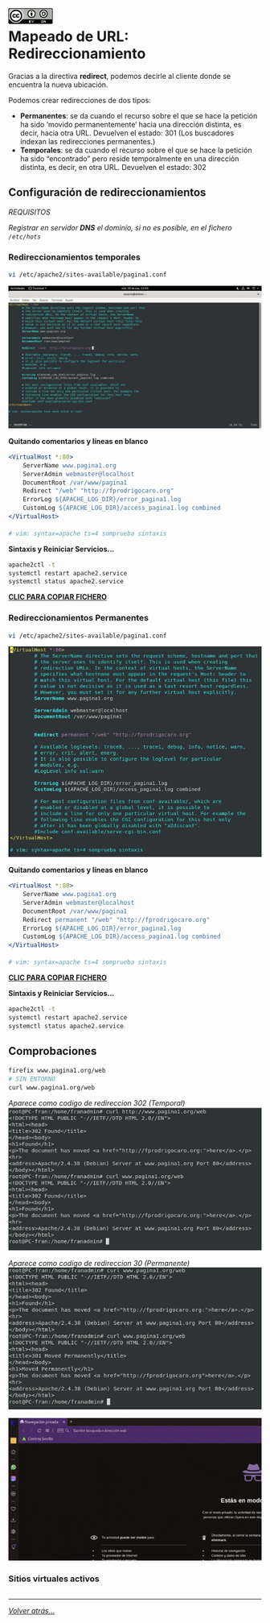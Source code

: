 <img src="/imagenes/MI-LICENCIA88x31.png" style="float: left; margin-right: 10px;" />

# Mapeado de URL: Redireccionamiento

Gracias a la directiva **redirect**, podemos decirle al cliente donde se encuentra la nueva ubicación.

Podemos crear redirecciones de dos tipos:
- **Permanentes**: se da cuando el recurso sobre el que se hace la petición ha sido ‘movido permanentemente‘ hacia una dirección distinta, es decir, hacia otra URL. 
Devuelven el estado: 301 (Los buscadores indexan las redirecciones permanentes.)
- **Temporales**: se da cuando el recurso sobre el que se hace la petición ha sido “encontrado” pero reside temporalmente en una dirección distinta, es decir, en otra URL. 
Devuelven el estado:  302

## Configuración de redireccionamientos

*REQUISITOS*

*Registrar en servidor **DNS** el dominio, si no es posible, en el fichero ``/etc/hots``*

### Redireccionamientos temporales

```bash
vi /etc/apache2/sites-available/pagina1.conf
```

![Opciones](../../imagenes/apache2/redireConfiguracion.jpg)

**Quitando comentarios y líneas en blanco**
```apache
<VirtualHost *:80>
	ServerName www.pagina1.org
	ServerAdmin webmaster@localhost
	DocumentRoot /var/www/pagina1
	Redirect "/web" "http://fprodrigocaro.org"
	ErrorLog ${APACHE_LOG_DIR}/error_pagina1.log
	CustomLog ${APACHE_LOG_DIR}/access_pagina1.log combined
</VirtualHost>

# vim: syntax=apache ts=4 somprueba sintaxis
```
**Sintaxis y Reiniciar Servicios...**

```bash
apache2ctl -t
systemctl restart apache2.service
systemctl status apache2.service
```

[**CLIC PARA COPIAR FICHERO**](./pagina1Temporal.conf)

### Redireccionamientos Permanentes

```bash
vi /etc/apache2/sites-available/pagina1.conf
```

![Opciones](../../imagenes/apache2/configuracionRedireccionPerma.jpg)

**Quitando comentarios y líneas en blanco**
```apache
<VirtualHost *:80>
	ServerName www.pagina1.org
	ServerAdmin webmaster@localhost
	DocumentRoot /var/www/pagina1
	Redirect permanent "/web" "http://fprodrigocaro.org"
	ErrorLog ${APACHE_LOG_DIR}/error_pagina1.log
	CustomLog ${APACHE_LOG_DIR}/access_pagina1.log combined
</VirtualHost>

# vim: syntax=apache ts=4 somprueba sintaxis
```

[**CLIC PARA COPIAR FICHERO**](./pagina1Permanente.conf)

**Sintaxis y Reiniciar Servicios...**

```bash
apache2ctl -t
systemctl restart apache2.service
systemctl status apache2.service
```

## Comprobaciones

```bash
firefix www.pagina1.org/web
# SIN ENTORNO
curl www.pagina1.org/web
```

*Aparece como codigo de redireccion 302 (Temporal)*
![Opciones](../../imagenes/apache2/comprobacionCurlTemporal.jpg)

*Aparece como codigo de redireccion 30 (Permanente)*
![Opciones](../../imagenes/apache2/redirecionCurlPermanente.jpg)

![Opciones](../../imagenes/apache2/redireccionamiento.gif)

### Sitios virtuales activos

```bash

```
<!-- 
### Modificamos el /etc/host → En el cliente


**Pruebas de acceso:** -->

__________________________
*[Volver atrás...](/README.md)*

